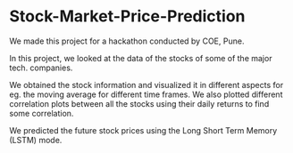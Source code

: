 # Stock-Market-Price-Prediction

We made this project for a hackathon conducted by COE, Pune.

In this project, we looked at the data of the stocks of some of the major tech. companies. 

We obtained the stock information and visualized it in different aspects for eg. the moving average for different time frames. We also plotted different correlation plots between all the stocks using their daily returns to find some correlation.

We predicted the future stock prices using the Long Short Term Memory (LSTM) mode.

